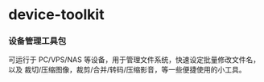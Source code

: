 # device-toolkit
### 设备管理工具包
可运行于 PC/VPS/NAS 等设备，用于管理文件系统，快速设定批量修改文件名，以及 裁切/压缩图像，裁剪/合并/转码/压缩影音，等一些便捷使用的小工具。
